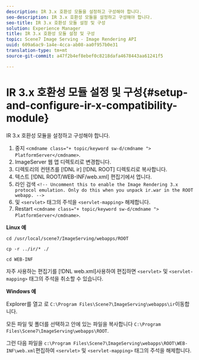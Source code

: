 ```yaml
---
description: IR 3.x 호환성 모듈을 설정하고 구성해야 합니다.
seo-description: IR 3.x 호환성 모듈을 설정하고 구성해야 합니다.
seo-title: IR 3.x 호환성 모듈 설정 및 구성
solution: Experience Manager
title: IR 3.x 호환성 모듈 설정 및 구성
topic: Scene7 Image Serving - Image Rendering API
uuid: 609a6ac9-1a4e-4cca-ab08-aa0f957b0e31
translation-type: tm+mt
source-git-commit: a47f2b4ef8ebef0c8218dafa4678443aa61241f5

---
```



# IR 3.x 호환성 모듈 설정 및 구성{#setup-and-configure-ir-x-compatibility-module}

IR 3.x 호환성 모듈을 설정하고 구성해야 합니다.

1. 중지 `<cmdname class="+ topic/keyword sw-d/cmdname ">  PlatformServer</cmdname>`.
1. ImageServer 웹 앱 디렉토리로 변경합니다.
1. 디렉토리의 컨텐츠를 [!DNL ir] [!DNL ROOT] 디렉토리로 복사합니다.
1. 텍스트 [!DNL ROOT/WEB-INF/web.xml] 편집기에서 엽니다.
1. 라인 검색 `<!-- Uncomment this to enable the Image Rendering 3.x protocol emulation. Only do this when you unpack ir.war in the ROOT webapp. -->`
1. 및 `<servlet>` 태그의 주석을 `<servlet-mapping>` 해제합니다.
1. Restart `<cmdname class="+ topic/keyword sw-d/cmdname ">  PlatformServer</cmdname>`.

**Linux 예**

`cd /usr/local/scene7/ImageServing/webapps/ROOT`

`cp -r ../ir/* ./`

`cd WEB-INF`

자주 사용하는 편집기를 [!DNL web.xml]사용하여 편집하면 `<servlet>` 및 `<servlet-mapping>` 태그의 주석을 취소할 수 있습니다.

**Windows 예**

Explorer를 열고 로 `C:\Program Files\Scene7\ImageServing\webapps\ir`이동합니다.

모든 파일 및 폴더를 선택하고 안에 있는 파일을 복사합니다 `C:\Program Files\Scene7\ImageServing\webapps\ROOT`.

그런 다음 파일을 `c:\Program Files\Scene7\ImageServing\webapps\ROOT\WEB-INF\web.xml`편집하여 `<servlet>` 및 `<servlet-mapping>` 태그의 주석을 해제합니다.
